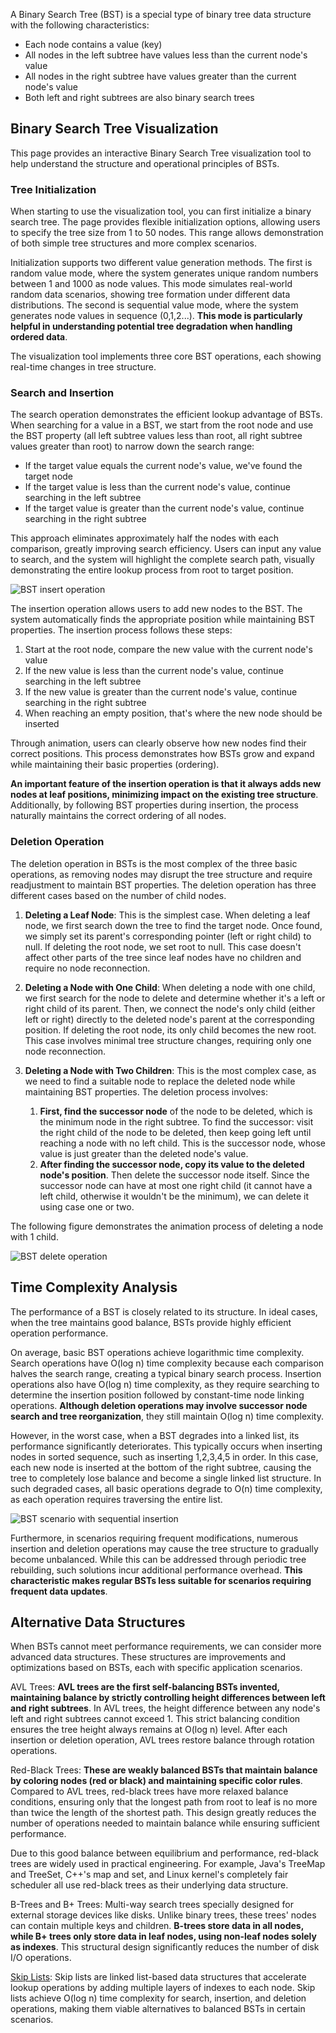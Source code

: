 A Binary Search Tree (BST) is a special type of binary tree data structure with the following characteristics:

- Each node contains a value (key)
- All nodes in the left subtree have values less than the current node's value
- All nodes in the right subtree have values greater than the current node's value
- Both left and right subtrees are also binary search trees

## Binary Search Tree Visualization

This page provides an interactive Binary Search Tree visualization tool to help understand the structure and operational principles of BSTs.

### Tree Initialization

When starting to use the visualization tool, you can first initialize a binary search tree. The page provides flexible initialization options, allowing users to specify the tree size from 1 to 50 nodes. This range allows demonstration of both simple tree structures and more complex scenarios.

Initialization supports two different value generation methods. The first is random value mode, where the system generates unique random numbers between 1 and 1000 as node values. This mode simulates real-world random data scenarios, showing tree formation under different data distributions. The second is sequential value mode, where the system generates node values in sequence (0,1,2...). **This mode is particularly helpful in understanding potential tree degradation when handling ordered data**.

The visualization tool implements three core BST operations, each showing real-time changes in tree structure.

### Search and Insertion

The search operation demonstrates the efficient lookup advantage of BSTs. When searching for a value in a BST, we start from the root node and use the BST property (all left subtree values less than root, all right subtree values greater than root) to narrow down the search range:

- If the target value equals the current node's value, we've found the target node
- If the target value is less than the current node's value, continue searching in the left subtree
- If the target value is greater than the current node's value, continue searching in the right subtree

This approach eliminates approximately half the nodes with each comparison, greatly improving search efficiency. Users can input any value to search, and the system will highlight the complete search path, visually demonstrating the entire lookup process from root to target position.

![BST insert operation](https://slefboot-1251736664.file.myqcloud.com/20241108_ai_gallery_bst_insert.webp)

The insertion operation allows users to add new nodes to the BST. The system automatically finds the appropriate position while maintaining BST properties. The insertion process follows these steps:

1. Start at the root node, compare the new value with the current node's value
2. If the new value is less than the current node's value, continue searching in the left subtree
3. If the new value is greater than the current node's value, continue searching in the right subtree
4. When reaching an empty position, that's where the new node should be inserted

Through animation, users can clearly observe how new nodes find their correct positions. This process demonstrates how BSTs grow and expand while maintaining their basic properties (ordering).

**An important feature of the insertion operation is that it always adds new nodes at leaf positions, minimizing impact on the existing tree structure**. Additionally, by following BST properties during insertion, the process naturally maintains the correct ordering of all nodes.

### Deletion Operation

The deletion operation in BSTs is the most complex of the three basic operations, as removing nodes may disrupt the tree structure and require readjustment to maintain BST properties. The deletion operation has three different cases based on the number of child nodes.

1. **Deleting a Leaf Node**: This is the simplest case. When deleting a leaf node, we first search down the tree to find the target node. Once found, we simply set its parent's corresponding pointer (left or right child) to null. If deleting the root node, we set root to null. This case doesn't affect other parts of the tree since leaf nodes have no children and require no node reconnection.

2. **Deleting a Node with One Child**: When deleting a node with one child, we first search for the node to delete and determine whether it's a left or right child of its parent. Then, we connect the node's only child (either left or right) directly to the deleted node's parent at the corresponding position. If deleting the root node, its only child becomes the new root. This case involves minimal tree structure changes, requiring only one node reconnection.

3. **Deleting a Node with Two Children**: This is the most complex case, as we need to find a suitable node to replace the deleted node while maintaining BST properties. The deletion process involves:
    1. **First, find the successor node** of the node to be deleted, which is the minimum node in the right subtree. To find the successor: visit the right child of the node to be deleted, then keep going left until reaching a node with no left child. This is the successor node, whose value is just greater than the deleted node's value.
    2. **After finding the successor node, copy its value to the deleted node's position**. Then delete the successor node itself. Since the successor node can have at most one right child (it cannot have a left child, otherwise it wouldn't be the minimum), we can delete it using case one or two.

The following figure demonstrates the animation process of deleting a node with 1 child.

![BST delete operation](https://slefboot-1251736664.file.myqcloud.com/20241108_ai_gallery_bst_delete.webp)

## Time Complexity Analysis

The performance of a BST is closely related to its structure. In ideal cases, when the tree maintains good balance, BSTs provide highly efficient operation performance.

On average, basic BST operations achieve logarithmic time complexity. Search operations have O(log n) time complexity because each comparison halves the search range, creating a typical binary search process. Insertion operations also have O(log n) time complexity, as they require searching to determine the insertion position followed by constant-time node linking operations. **Although deletion operations may involve successor node search and tree reorganization**, they still maintain O(log n) time complexity.

However, in the worst case, when a BST degrades into a linked list, its performance significantly deteriorates. This typically occurs when inserting nodes in sorted sequence, such as inserting 1,2,3,4,5 in order. In this case, each new node is inserted at the bottom of the right subtree, causing the tree to completely lose balance and become a single linked list structure. In such degraded cases, all basic operations degrade to O(n) time complexity, as each operation requires traversing the entire list.

![BST scenario with sequential insertion](https://slefboot-1251736664.file.myqcloud.com/20241108_ai_gallery_binarysearch_order.png)

Furthermore, in scenarios requiring frequent modifications, numerous insertion and deletion operations may cause the tree structure to gradually become unbalanced. While this can be addressed through periodic tree rebuilding, such solutions incur additional performance overhead. **This characteristic makes regular BSTs less suitable for scenarios requiring frequent data updates**.

## Alternative Data Structures

When BSTs cannot meet performance requirements, we can consider more advanced data structures. These structures are improvements and optimizations based on BSTs, each with specific application scenarios.

AVL Trees: **AVL trees are the first self-balancing BSTs invented, maintaining balance by strictly controlling height differences between left and right subtrees**. In AVL trees, the height difference between any node's left and right subtrees cannot exceed 1. This strict balancing condition ensures the tree height always remains at O(log n) level. After each insertion or deletion operation, AVL trees restore balance through rotation operations.

Red-Black Trees: **These are weakly balanced BSTs that maintain balance by coloring nodes (red or black) and maintaining specific color rules**. Compared to AVL trees, red-black trees have more relaxed balance conditions, ensuring only that the longest path from root to leaf is no more than twice the length of the shortest path. This design greatly reduces the number of operations needed to maintain balance while ensuring sufficient performance.

Due to this good balance between equilibrium and performance, red-black trees are widely used in practical engineering. For example, Java's TreeMap and TreeSet, C++'s map and set, and Linux kernel's completely fair scheduler all use red-black trees as their underlying data structure.

B-Trees and B+ Trees: Multi-way search trees specially designed for external storage devices like disks. Unlike binary trees, these trees' nodes can contain multiple keys and children. **B-trees store data in all nodes, while B+ trees only store data in leaf nodes, using non-leaf nodes solely as indexes**. This structural design significantly reduces the number of disk I/O operations.

[Skip Lists](https://gallery.selfboot.cn/algorithms/skiplist): Skip lists are linked list-based data structures that accelerate lookup operations by adding multiple layers of indexes to each node. Skip lists achieve O(log n) time complexity for search, insertion, and deletion operations, making them viable alternatives to balanced BSTs in certain scenarios.